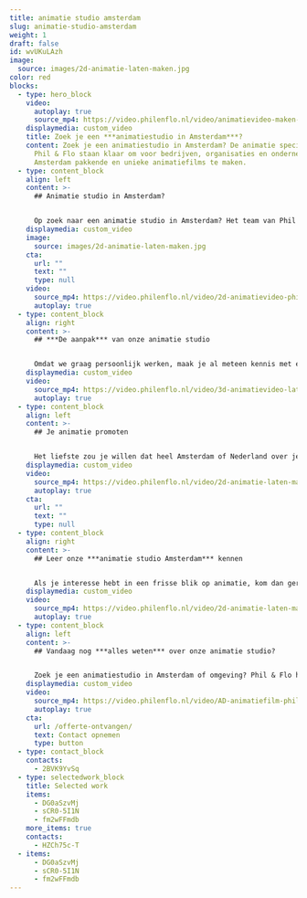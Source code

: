 ```yaml
---
title: animatie studio amsterdam
slug: animatie-studio-amsterdam
weight: 1
draft: false
id: wvUKuLAzh
image:
  source: images/2d-animatie-laten-maken.jpg
color: red
blocks:
  - type: hero_block
    video:
      autoplay: true
      source_mp4: https://video.philenflo.nl/video/animatievideo-maken-phil-en-flo.mp4
    displaymedia: custom_video
    title: Zoek je een ***animatiestudio in Amsterdam***?
    content: Zoek je een animatiestudio in Amsterdam? De animatie specialisten van
      Phil & Flo staan klaar om voor bedrijven, organisaties en ondernemers in
      Amsterdam pakkende en unieke animatiefilms te maken.
  - type: content_block
    align: left
    content: >-
      ## Animatie studio in Amsterdam?


      Op zoek naar een animatie studio in Amsterdam? Het team van Phil & Flo is klaar om samen met jou de uitdaging aan te gaan. We leveren geen standaardwerk, maar maken iedere animatie op maat. Er zijn immers al genoeg animaties online te vinden die er hetzelfde uitzien. Kijk samen met onze frisse blik hoe jij animatie effectief kunt inzetten in je marketing, en het een onmisbaar onderdeel maakt van je content strategie.
    displaymedia: custom_video
    image:
      source: images/2d-animatie-laten-maken.jpg
    cta:
      url: ""
      text: ""
      type: null
    video:
      source_mp4: https://video.philenflo.nl/video/2d-animatievideo-phil-en-flo.mp4
      autoplay: true
  - type: content_block
    align: right
    content: >-
      ## ***De aanpak*** van onze animatie studio


      Omdat we graag persoonlijk werken, maak je al meteen kennis met een van onze projectmanagers die voor onze studio in Amsterdam werken. Die stippelt samen met jou het traject verder uit. Daarbij vragen we je om je input en feedback op concept, strategie en script. Natuurlijk luisteren we ook graag naar jouw designers en huisstijl: wij vinden het belangrijk als je een consistente, visuele stijl hebt, en daar horen animaties bij.
    displaymedia: custom_video
    video:
      source_mp4: https://video.philenflo.nl/video/3d-animatievideo-laten-maken-phil-en-flo.mp4
      autoplay: true
  - type: content_block
    align: left
    content: >-
      ## Je animatie promoten


      Het liefste zou je willen dat heel Amsterdam of Nederland over je animatie praat, als deze eenmaal af is. Wij ook, want we zijn trots op ons werk. Daarom bieden we je ook ondersteuning op het gebied van videomarketing. Met gerichte campagnes en de juiste zoekmachineoptimalisatie zorg je ervoor dat niemand je boodschap over het hoofd ziet. Voor je het weet, gaat de sneeuwbal rollen en wordt je animatiefilm overal geliket en geshared.
    displaymedia: custom_video
    video:
      source_mp4: https://video.philenflo.nl/video/2d-animatie-laten-maken-phil-en-flo2.mp4
      autoplay: true
    cta:
      url: ""
      text: ""
      type: null
  - type: content_block
    align: right
    content: >-
      ## Leer onze ***animatie studio Amsterdam*** kennen


      Als je interesse hebt in een frisse blik op animatie, kom dan gerust langs bij onze studio in Amsterdam of nodig ons uit bij jou op locatie! We gaan graag met je in gesprek om je meer te vertellen over de mogelijkheden. En als je met ons in zee wilt, leren wij je uiteraard ook graag beter kennen. Zo kunnen we voor jou op maat een unieke animatie maken die helemaal bij je past, en jouw verhaal vertelt zoals jij dat wilt.
    displaymedia: custom_video
    video:
      source_mp4: https://video.philenflo.nl/video/2d-animatie-laten-maken-phil-en-flo-Phil-en-Flo.mp4
      autoplay: true
  - type: content_block
    align: left
    content: >-
      ## Vandaag nog ***alles weten*** over onze animatie studio?


      Zoek je een animatiestudio in Amsterdam of omgeving? Phil & Flo heeft een vestiging in Amsterdam, aan de Herengracht. Onze getalenteerde en creatieve professionals produceren animaties die op een luchtige en duidelijke manier uitleggen en overtuigen. Bel ons direct voor vrijblijvend advies op 085 -273 8331
    displaymedia: custom_video
    video:
      source_mp4: https://video.philenflo.nl/video/AD-animatiefilm-phil-en-flo.mp4
      autoplay: true
    cta:
      url: /offerte-ontvangen/
      text: Contact opnemen
      type: button
  - type: contact_block
    contacts:
      - 2BVK9YvSq
  - type: selectedwork_block
    title: Selected work
    items:
      - DG0aSzvMj
      - sCR0-5I1N
      - fm2wFFmdb
    more_items: true
    contacts:
      - HZCh75c-T
  - items:
      - DG0aSzvMj
      - sCR0-5I1N
      - fm2wFFmdb
---
```

